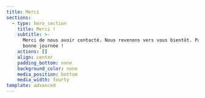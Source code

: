 ```yaml
---
title: Merci
sections:
  - type: hero_section
    title: Merci !
    subtitle: >-
      Merci de nous avoir contacté. Nous revenons vers vous bientôt. Passez une
      bonne journée !
    actions: []
    align: center
    padding_bottom: none
    background_color: none
    media_position: bottom
    media_width: fourty
template: advanced
---
```


